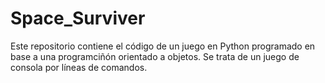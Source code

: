 # Space_Surviver

Este repositorio contiene el código de un juego en Python programado en base a una programciñón orientado a objetos. Se trata de un juego de consola por líneas de comandos.